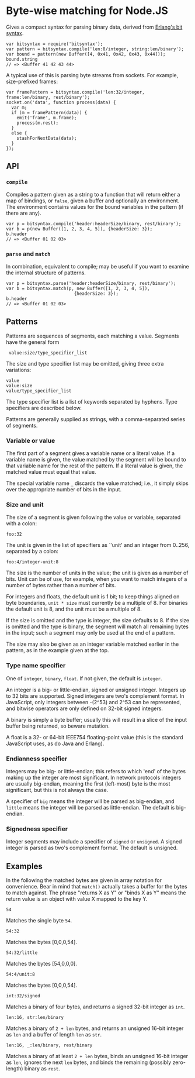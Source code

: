 # Byte-wise matching for Node.JS

Gives a compact syntax for parsing binary data, derived from [Erlang's
bit syntax](http://www.erlang.org/doc/programming_examples/bit_syntax.html#id64858).

    var bitsyntax = require('bitsyntax');
    var pattern = bitsyntax.compile('len:8/integer, string:len/binary');
    var bound = pattern(new Buffer([4, 0x41, 0x42, 0x43, 0x44]));
    bound.string
    // => <Buffer 41 42 43 44>

A typical use of this is parsing byte streams from sockets. For
example, size-prefixed frames:

    var framePattern = bitsyntax.compile('len:32/integer, frame:len/binary, rest/binary');
    socket.on('data', function process(data) {
      var m;
      if (m = framePattern(data)) {
        emit('frame', m.frame);
        process(m.rest);
      }
      else {
        stashForNextData(data);
      }
    });

## API

### `compile`

Compiles a pattern given as a string to a function that will return
either a map of bindings, or `false`, given a buffer and optionally an
environment. The environment contains values for the bound variables
in the pattern (if there are any).

    var p = bitsyntax.compile('header:headerSize/binary, rest/binary');
    var b = p(new Buffer([1, 2, 3, 4, 5]), {headerSize: 3});
    b.header
    // => <Buffer 01 02 03>

### `parse` and `match`

In combination, equivalent to compile; may be useful if you want to
examine the internal structure of patterns.

    var p = bitsyntax.parse('header:headerSize/binary, rest/binary');
    var b = bitsyntax.match(p, new Buffer([1, 2, 3, 4, 5]),
                              {headerSize: 3});
    b.header
    // => <Buffer 01 02 03>

## Patterns

Patterns are sequences of segments, each matching a value. Segments
have the general form

     value:size/type_specifier_list

The size and type specifier list may be omitted, giving three extra
variations:

    value
    value:size
    value/type_specifier_list

The type specifier list is a list of keywords separated by
hyphens. Type specifiers are described below.

Patterns are generally supplied as strings, with a comma-separated
series of segments.

### Variable or value

The first part of a segment gives a variable name or a literal
value. If a variable name is given, the value matched by the segment
will be bound to that variable name for the rest of the pattern. If a
literal value is given, the matched value must equal that value.

The special variable name `_` discards the value matched; i.e., it
simply skips over the appropriate number of bits in the input.

### Size and unit

The size of a segment is given following the value or variable,
separated with a colon:

    foo:32

The unit is given in the list of specifiers as `'unit' and
an integer from 0..256, separated by a colon:

    foo:4/integer-unit:8

The size is the number of units in the value; the unit is given as a
number of bits. Unit can be of use, for example, when you want to
match integers of a number of bytes rather than a number of bits.

For integers and floats, the default unit is 1 bit; to keep things
aligned on byte boundaries, `unit * size` must currently be a multiple
of 8. For binaries the default unit is 8, and the unit must be a
multiple of 8.

If the size is omitted and the type is integer, the size defaults to
8. If the size is omitted and the type is binary, the segment will
match all remaining bytes in the input; such a segment may only be
used at the end of a pattern.

The size may also be given as an integer variable matched earlier in
the pattern, as in the example given at the top.

### Type name specifier

One of `integer`, `binary`, `float`. If not given, the default is
`integer`.

An integer is a big- or little-endian, signed or unsigned
integer. Integers up to 32 bits are supported. Signed integers are
two's complement format. In JavaScript, only integers between -(2^53)
and 2^53 can be represented, and bitwise operators are only defined on
32-bit signed integers.

A binary is simply a byte buffer; usually this will result in a slice
of the input buffer being returned, so beware mutation.

A float is a 32- or 64-bit IEEE754 floating-point value (this is the
standard JavaScript uses, as do Java and Erlang).

### Endianness specifier

Integers may be big- or little-endian; this refers to which 'end' of
the bytes making up the integer are most significant. In network
protocols integers are usually big-endian, meaning the first
(left-most) byte is the most significant, but this is not always the
case.

A specifier of `big` means the integer will be parsed as big-endian,
and `little` means the integer will be parsed as little-endian. The
default is big-endian.

### Signedness specifier

Integer segments may include a specifier of `signed` or `unsigned`. A
signed integer is parsed as two's complement format. The default is
unsigned.

## Examples

In the following the matched bytes are given in array notation for
convenience. Bear in mind that `match()` actually takes a buffer for
the bytes to match against. The phrase "returns X as Y" or "binds X as
Y" means the return value is an object with value X mapped to the key
Y.

    54

Matches the single byte `54`.

    54:32

Matches the bytes [0,0,0,54].

    54:32/little

Matches the bytes [54,0,0,0].

    54:4/unit:8

Matches the bytes [0,0,0,54].

    int:32/signed

Matches a binary of four bytes, and returns a signed 32-bit integer as
`int`.

    len:16, str:len/binary

Matches a binary of `2 + len` bytes, and returns an unsigned 16-bit
integer as `len` and a buffer of length `len` as `str`.

    len:16, _:len/binary, rest/binary

Matches a binary of at least `2 + len` bytes, binds an unsigned 16-bit
integer as `len`, ignores the next `len` bytes, and binds the
remaining (possibly zero-length) binary as `rest`.
